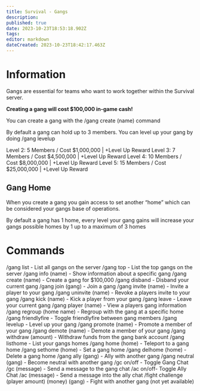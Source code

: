 ```yaml
---
title: Survival - Gangs
description: 
published: true
date: 2023-10-23T18:53:18.902Z
tags: 
editor: markdown
dateCreated: 2023-10-23T18:42:17.463Z
---
```


# Information

Gangs are essential for teams who want to work together within the Survival server. 

**Creating a gang will cost $100,000 in-game cash!**

You can create a gang with the /gang create (name) command

By default a gang can hold up to 3 members. You can level up your gang by doing /gang levelup

Level 2: 5 Members / Cost $1,000,000 | +Level Up Reward
Level 3: 7 Members / Cost $4,500,000 | +Level Up Reward
Level 4: 10 Members / Cost $8,000,000 | +Level Up Reward
Level 5: 15 Members / Cost $25,000,000 | +Level Up Reward

## Gang Home

When you create a gang you gain access to set another “home” which can be considered your gangs base of operations.

By default a gang has 1 home, every level your gang gains will increase your gangs possible homes by 1 up to a maximum of 3 homes

# Commands

/gang list - List all gangs on the server
/gang top - List the top gangs on the server
/gang info (name) - Show information about a specific gang
/gang create (name) - Create a gang for $100,000
/gang disband - Disband your current gang
/gang join (gang) - Join a gang
/gang invite (name) - Invite a player to your gang
/gang uninvite (name) - Revoke a players invite to your gang
/gang kick (name) - Kick a player from your gang
/gang leave - Leave your current gang
/gang player (name) - View a players gang information
/gang regroup (home name) - Regroup with the gang at a specific home
/gang friendlyfire - Toggle friendlyfire between gang members
/gang levelup - Level up your gang
/gang promote (name) - Promote a member of your gang
/gang demote (name) - Demote a member of your gang
/gang withdraw (amount) - Withdraw funds from the gang bank account
/gang listhome - List your gangs homes
/gang home (home) - Teleport to a gang home
/gang sethome (home) - Set a gang home
/gang delhome (home) - Delete a gang home
/gang ally (gang) - Ally with another gang
/gang neutral (gang) - Become neutral with another gang
/gc on/off - Toggle Gang Chat
/gc (message) - Send a message to the gang chat
/ac on/off- Toggle Ally Chat
/ac (message) - Send a message into the ally chat
/fight challenge (player amount) (money) (gang) - Fight with another gang (not yet available)